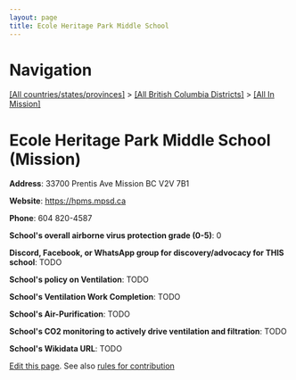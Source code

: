 ```yaml
---
layout: page
title: Ecole Heritage Park Middle School
---
```

# Navigation

[[All countries/states/provinces]](../../..) > [[All British Columbia Districts]](../..) > [[All In Mission]](..)

# Ecole Heritage Park Middle School (Mission)

**Address**: 33700 Prentis Ave  Mission BC V2V 7B1

**Website**: <https://hpms.mpsd.ca>

**Phone**: 604 820-4587

**School's overall airborne virus protection grade (0-5)**: 0

**Discord, Facebook, or WhatsApp group for discovery/advocacy for THIS school**: TODO

**School's policy on Ventilation**: TODO

**School's Ventilation Work Completion**: TODO

**School's Air-Purification**: TODO

**School's CO2 monitoring to actively drive ventilation and filtration**: TODO

**School's Wikidata URL**: TODO


[Edit this page](https://github.com/ventilate-schools/BC/edit/main/./Mission/Ecole_Heritage_Park_Middle_School.md). See also [rules for contribution](../../../contribution-rules/)